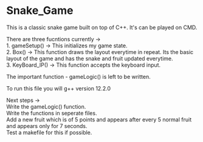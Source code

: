 # Snake_Game
This is a classic snake game built on top of C++. It's can be played on CMD.  <br />

There are three fucntions currently -> <br />
    1. gameSetup() -> This initializes my game state. <br />
    2. Box() -> This function draws the layout everytime in repeat. Its the basic layout of the game and has the snake and fruit updated everytime. <br />
    3. KeyBoard_IP() -> This function accepts the keyboard input. <br />

The important function - gameLogic() is left to be written. <br />

To run this file you will g++ version 12.2.0 <br />

Next steps ->  <br />
Write the gameLogic() function. <br />
Write the functions in seperate files. <br />
Add a new fruit which is of 5 points and appears after every 5 normal fruit and appears only for 7 seconds. <br />
Test a makefile for this if possible. <br />
